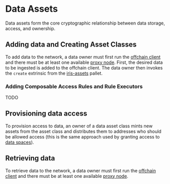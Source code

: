 # Data Assets

Data assets form the core cryptographic relationship between data storage, access, and ownership.

## Adding data and Creating Asset Classes

To add data to the network, a data owner must first run the [offchain client](./offchain_client.md) and there must be at least one available [proxy node](./proxy.md). First, the desired data to be ingested is added to the offchain client. The data owner then invokes the `create` extrinsic from the [iris-assets](../pallets/pallets_iris_assets.md) pallet.

### Adding Composable Access Rules and Rule Executors

TODO

## Provisioning data access

To provision access to data, an owner of a data asset class mints new assets from the asset class and distributes them to addresses who should be allowed access (this is the same approach used by granting access to [data spaces](./data_spaces.md)).

## Retrieving data

To retrieve data to the network, a data owner must first run the [offchain client](./offchain_client.md) and there must be at least one available [proxy node](./proxy.md).
